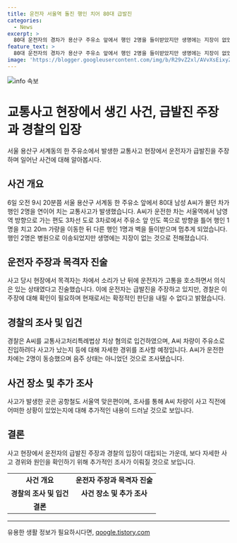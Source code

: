 ```yaml
---
title: 운전자 서울역 돌진 행인 치어 80대 급발진
categories:
  - News
excerpt: >
  80대 운전자의 경차가 용산구 주유소 앞에서 행인 2명을 들이받았지만 생명에는 지장이 없었다. 운전자는 급발진을 주장하고, 사고 현장에서 목격자는 차 소리가 났다고 전했다. 경찰은 운전자를 치상 혐의로 입건하고, 급발진 여부는 추가 조사할 예정이다. 사고 장소는 서울역 인근 공항철도 맞은편이며, 운전자는 음주 상태가 아니었다. (150자)
feature_text: >
  80대 운전자의 경차가 용산구 주유소 앞에서 행인 2명을 들이받았지만 생명에는 지장이 없었다. 운전자는 급발진을 주장하고, 사고 현장에서 목격자는 차 소리가 났다고 전했다. 경찰은 운전자를 치상 혐의로 입건하고, 급발진 여부는 추가 조사할 예정이다. 사고 장소는 서울역 인근 공항철도 맞은편이며, 운전자는 음주 상태가 아니었다. (150자)
image: 'https://blogger.googleusercontent.com/img/b/R29vZ2xl/AVvXsEixyZcFfHzMRdzZMjFBmAUKJYCLCGyLL1o632UiGVXcaFdKo_bkvkuCioo0uUKlGfBVcT3P84aROyZIXSBEx3Aw5nCQ3pTgDom1WDC4m8eifvWiAmWEEVb4x6G_l8C0QH225ldMjyaFvpxGEBGNO37VmDTDMHGhJPq73UglMfDca1-0aw/s1600/blogspot.png'
---
```


<p><img src="https://blogger.googleusercontent.com/img/b/R29vZ2xl/AVvXsEixyZcFfHzMRdzZMjFBmAUKJYCLCGyLL1o632UiGVXcaFdKo_bkvkuCioo0uUKlGfBVcT3P84aROyZIXSBEx3Aw5nCQ3pTgDom1WDC4m8eifvWiAmWEEVb4x6G_l8C0QH225ldMjyaFvpxGEBGNO37VmDTDMHGhJPq73UglMfDca1-0aw/s1600/blogspot.png" alt="info 속보" /></p>

<h1>교통사고 현장에서 생긴 사건, 급발진 주장과 경찰의 입장</h1>

<p data-ke-size="size16">서울 용산구 서계동의 한 주유소에서 발생한 교통사고 현장에서 운전자가 급발진을 주장하며 일어난 사건에 대해 알아봅시다.</p>

<h2 data-ke-size="size26">사건 개요</h2>

<p data-ke-size="size16">6일 오전 9시 20분쯤 서울 용산구 서계동 한 주유소 앞에서 80대 남성 A씨가 몰던 차가 행인 2명을 연이어 치는 교통사고가 발생했습니다. A씨가 운전한 차는 서울역에서 남영역 방향으로 가는 편도 3차선 도로 3차로에서 주유소 앞 인도 쪽으로 방향을 틀어 행인 1명을 치고 20m 가량을 이동한 뒤 다른 행인 1명과 벽을 들이받으며 멈추게 되었습니다. 행인 2명은 병원으로 이송되었지만 생명에는 지장이 없는 것으로 전해졌습니다.</p>

<h2 data-ke-size="size26">운전자 주장과 목격자 진술</h2>

<p data-ke-size="size16">사고 당시 현장에서 목격자는 차에서 소리가 난 뒤에 운전자가 고통을 호소하면서 의식은 있는 상태였다고 진술했습니다. 이에 운전자는 급발진을 주장하고 있지만, 경찰은 이 주장에 대해 확인이 필요하며 현재로서는 확정적인 판단을 내릴 수 없다고 밝혔습니다.</p>

<h2 data-ke-size="size26">경찰의 조사 및 입건</h2>

<p data-ke-size="size16">경찰은 A씨를 교통사고처리특례법상 치상 혐의로 입건하였으며, A씨 차량이 주유소로 진입하려다 사고가 났는지 등에 대해 자세한 경위를 조사할 예정입니다. A씨가 운전한 차에는 2명이 동승했으며 음주 상태는 아니었던 것으로 조사됐습니다.</p>

<h2 data-ke-size="size26">사건 장소 및 추가 조사</h2>

<p data-ke-size="size16">사고가 발생한 곳은 공항철도 서울역 맞은편이며, 조사를 통해 A씨 차량이 사고 직전에 어떠한 상황이 있었는지에 대해 추가적인 내용이 드러날 것으로 보입니다.</p>

<h2 data-ke-size="size26">결론</h2>

<p data-ke-size="size16">사고 현장에서 운전자의 급발진 주장과 경찰의 입장이 대립되는 가운데, 보다 자세한 사고 경위와 원인을 확인하기 위해 추가적인 조사가 이뤄질 것으로 보입니다.</p>

<table>
   <tbody>
      <tr>
         <td style="text-align: center; height: 17px;"><b>사건 개요</b></td>
         <td style="text-align: center; height: 17px;"><b>운전자 주장과 목격자 진술</b></td>
      </tr>
      <tr>
         <td style="text-align: center; height: 17px;"><b>경찰의 조사 및 입건</b></td>
         <td style="text-align: center; height: 17px;"><b>사건 장소 및 추가 조사</b></td>
      </tr>
      <tr>
         <td style="text-align: center; height: 17px;"><b>결론</b></td>
         <td style="text-align: center; height: 17px;"></td>
      </tr>
   </tbody>
</table>

<hr>
유용한 생활 정보가 필요하시다면, <a href="https://qoogle.tistory.com" rel="dofollow">qoogle.tistory.com</a>


